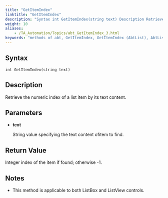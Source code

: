 ```yaml
--- 
title: "GetItemIndex"
linktitle: "GetItemIndex"
description: "Syntax int GetItemIndex(string text) Description Retrieve the numeric index of a list item by its text content. Parameters text String value specifying the text content of item to find. Return Value ..."
weight: 10
aliases: 
    - /TA_Automation/Topics/abt_GetItemIndex_3.html
keywords: "methods of abt, GetItemIndex, GetItemIndex (AbtList), AbtList, getitemindex, abtlist getindexitem, index of item in list, index of item with specified value in list"
---
```


## Syntax

`int GetItemIndex(string text)`

## Description  

Retrieve the numeric index of a list item by its text content.

## Parameters  

-   **text**

    String value specifying the text content ofitem to find.


## Return Value

Integer index of the item if found; otherwise -1.

## Notes

-   This method is applicable to both ListBox and ListView controls.




